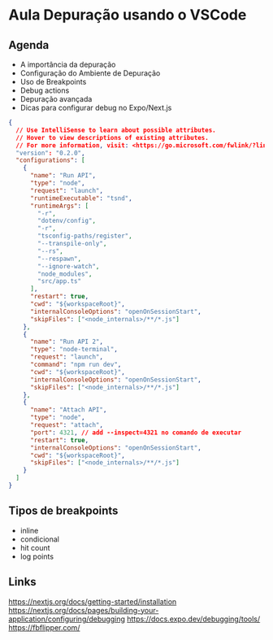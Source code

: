 # Aula Depuração usando o VSCode

## Agenda

- A importância da depuração
- Configuração do Ambiente de Depuração
- Uso de Breakpoints
- Debug actions
- Depuração avançada
- Dicas para configurar debug no Expo/Next.js

```json
{
  // Use IntelliSense to learn about possible attributes.
  // Hover to view descriptions of existing attributes.
  // For more information, visit: <https://go.microsoft.com/fwlink/?linkid=830387>
  "version": "0.2.0",
  "configurations": [
    {
      "name": "Run API",
      "type": "node",
      "request": "launch",
      "runtimeExecutable": "tsnd",
      "runtimeArgs": [
        "-r",
        "dotenv/config",
        "-r",
        "tsconfig-paths/register",
        "--transpile-only",
        "--rs",
        "--respawn",
        "--ignore-watch",
        "node_modules",
        "src/app.ts"
      ],
      "restart": true,
      "cwd": "${workspaceRoot}",
      "internalConsoleOptions": "openOnSessionStart",
      "skipFiles": ["<node_internals>/**/*.js"]
    },
    {
      "name": "Run API 2",
      "type": "node-terminal",
      "request": "launch",
      "command": "npm run dev",
      "cwd": "${workspaceRoot}",
      "internalConsoleOptions": "openOnSessionStart",
      "skipFiles": ["<node_internals>/**/*.js"]
    },
    {
      "name": "Attach API",
      "type": "node",
      "request": "attach",
      "port": 4321, // add --inspect=4321 no comando de executar
      "restart": true,
      "internalConsoleOptions": "openOnSessionStart",
      "cwd": "${workspaceRoot}",
      "skipFiles": ["<node_internals>/**/*.js"]
    }
  ]
}
```


## Tipos de breakpoints

- inline
- condicional
- hit count
- log points

## Links

https://nextjs.org/docs/getting-started/installation
https://nextjs.org/docs/pages/building-your-application/configuring/debugging
https://docs.expo.dev/debugging/tools/
https://fbflipper.com/